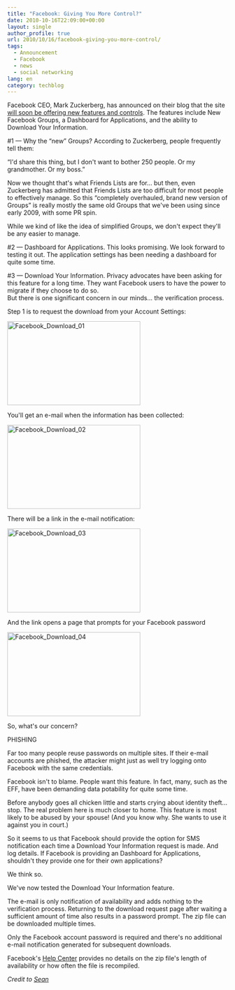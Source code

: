 ```yaml
---
title: "Facebook: Giving You More Control?"
date: 2010-10-16T22:09:00+00:00
layout: single
author_profile: true
url: 2010/10/16/facebook-giving-you-more-control/
tags:
  - Announcement
  - Facebook
  - news
  - social networking
lang: en
category: techblog
---
```

Facebook CEO, Mark Zuckerberg, has announced on their blog that the site [will soon be offering new features and controls](http://blog.facebook.com/blog.php?post=434691727130). The features include New Facebook Groups, a Dashboard for Applications, and the ability to Download Your Information.

#1 — Why the &#8220;new&#8221; Groups? According to Zuckerberg, people frequently tell them:

&#8220;I'd share this thing, but I don't want to bother 250 people. Or my grandmother. Or my boss.&#8221;

Now we thought that's what Friends Lists are for… but then, even Zuckerberg has admitted that Friends Lists are too difficult for most people to effectively manage. So this &#8220;completely overhauled, brand new version of Groups&#8221; is really mostly the same old Groups that we've been using since early 2009, with some PR spin.

While we kind of like the idea of simplified Groups, we don't expect they'll be any easier to manage.

#2 — Dashboard for Applications. This looks promising. We look forward to testing it out. The application settings has been needing a dashboard for quite some time.

#3 — Download Your Information. Privacy advocates have been asking for this feature for a long time. They want Facebook users to have the power to migrate if they choose to do so.  
But there is one significant concern in our minds… the verification process.

Step 1 is to request the download from your Account Settings:

[<img title="Facebook_Download_01" border="0" alt="Facebook_Download_01" src="http://lh3.ggpht.com/_vaUVXcmC3OI/TLobK8FZy4I/AAAAAAAACrM/N1GBEAKpkB4/Facebook_Download_01_thumb%5B1%5D.png?imgmax=800" width="304" height="192" />](http://lh5.ggpht.com/_vaUVXcmC3OI/TLobIQYdtuI/AAAAAAAACrI/DBw4GNua_cs/s1600-h/Facebook_Download_01%5B3%5D.png)

You'll get an e-mail when the information has been collected:

[<img title="Facebook_Download_02" border="0" alt="Facebook_Download_02" src="http://lh4.ggpht.com/_vaUVXcmC3OI/TLobQ3l-QOI/AAAAAAAACrU/xo6qSV65y2g/Facebook_Download_02_thumb%5B1%5D.png?imgmax=800" width="304" height="192" />](http://lh5.ggpht.com/_vaUVXcmC3OI/TLobOVXN2sI/AAAAAAAACrQ/aLao0cZcSzc/s1600-h/Facebook_Download_02%5B3%5D.png)

There will be a link in the e-mail notification:

[<img title="Facebook_Download_03" border="0" alt="Facebook_Download_03" src="http://lh6.ggpht.com/_vaUVXcmC3OI/TLobZeCeinI/AAAAAAAACrc/Sh2cSp8kJts/Facebook_Download_03_thumb%5B1%5D.png?imgmax=800" width="304" height="192" />](http://lh6.ggpht.com/_vaUVXcmC3OI/TLobVEPjBpI/AAAAAAAACrY/EJqUG9TqNQM/s1600-h/Facebook_Download_03%5B3%5D.png)

And the link opens a page that prompts for your Facebook password

[<img title="Facebook_Download_04" border="0" alt="Facebook_Download_04" src="http://lh4.ggpht.com/_vaUVXcmC3OI/TLobgUHEfWI/AAAAAAAACrk/4ll_D3weufs/Facebook_Download_04_thumb%5B1%5D.png?imgmax=800" width="304" height="192" />](http://lh4.ggpht.com/_vaUVXcmC3OI/TLobec6YWQI/AAAAAAAACrg/W1Hu_2y_tww/s1600-h/Facebook_Download_04%5B3%5D.png)

So, what's our concern?

PHISHING

Far too many people reuse passwords on multiple sites. If their e-mail accounts are phished, the attacker might just as well try logging onto Facebook with the same credentials.

Facebook isn't to blame. People want this feature. In fact, many, such as the EFF, have been demanding data potability for quite some time.

Before anybody goes all chicken little and starts crying about identity theft… stop. The real problem here is much closer to home. This feature is most likely to be abused by your spouse! (And you know why. She wants to use it against you in court.)

So it seems to us that Facebook should provide the option for SMS notification each time a Download Your Information request is made. And log details. If Facebook is providing an Dashboard for Applications, shouldn't they provide one for their own applications?

We think so.

We've now tested the Download Your Information feature.

The e-mail is only notification of availability and adds nothing to the verification process. Returning to the download request page after waiting a sufficient amount of time also results in a password prompt. The zip file can be downloaded multiple times.

Only the Facebook account password is required and there's no additional e-mail notification generated for subsequent downloads.

Facebook's [Help Center](https://register.facebook.com/help/?topic=download) provides no details on the zip file's length of availability or how often the file is recompiled.

_Credit to_ <a href="http://www.f-secure.com/weblog/" target="_blank"><em>Sean</em></a>